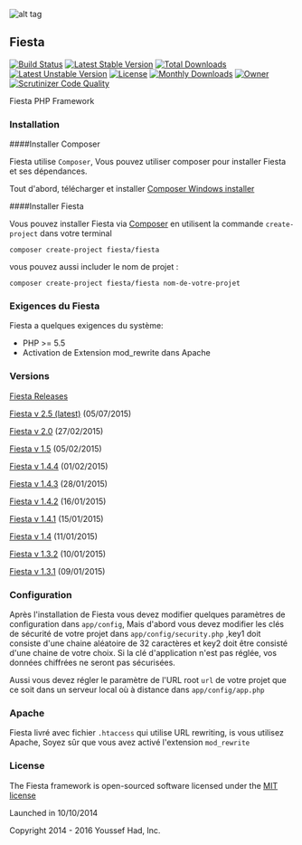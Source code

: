 ![alt tag](https://raw.githubusercontent.com/fiesta-framework/Fiesta/alpha/app/resources/images/fiesta_wild.png)
## Fiesta

[![Build Status](https://travis-ci.org/fiesta-framework/Fiesta.svg?branch=master)](https://travis-ci.org/fiesta-framework/Fiesta)
[![Latest Stable Version](https://poser.pugx.org/fiesta/fiesta/v/stable)](https://packagist.org/packages/fiesta/fiesta) 
[![Total Downloads](https://img.shields.io/badge/downloads-420-yellow.svg)](https://packagist.org/packages/fiesta/fiesta) 
[![Latest Unstable Version](https://poser.pugx.org/fiesta/fiesta/v/unstable)](https://packagist.org/packages/fiesta/fiesta) 
[![License](https://poser.pugx.org/fiesta/fiesta/license)](https://packagist.org/packages/fiesta/fiesta)
[![Monthly Downloads](https://poser.pugx.org/fiesta/fiesta/d/monthly)](https://packagist.org/packages/fiesta/fiesta)
[![Owner](https://img.shields.io/badge/Owner-Youssef%20Had-blue.svg)](https://github.com/youssefhad)
[![Scrutinizer Code Quality](https://scrutinizer-ci.com/g/fiesta-framework/Fiesta/badges/quality-score.png?b=master)](https://scrutinizer-ci.com/g/fiesta-framework/Fiesta/?branch=master)

Fiesta PHP Framework

### Installation

####Installer Composer

Fiesta utilise `Composer`, Vous pouvez utiliser composer pour installer Fiesta et ses dépendances.

Tout d'abord, télécharger et installer [Composer Windows installer](https://getcomposer.org/)

####Installer Fiesta

Vous pouvez installer Fiesta via [Composer](https://getcomposer.org/) en utilisent la commande `create-project` dans votre terminal

	composer create-project fiesta/fiesta

vous pouvez aussi includer le nom de projet :

	composer create-project fiesta/fiesta nom-de-votre-projet
	

### Exigences du Fiesta

Fiesta a quelques exigences du système:
* PHP >= 5.5
* Activation de Extension mod_rewrite dans Apache

### Versions
 
 [Fiesta Releases](https://github.com/fiesta-framework/Fiesta/releases)

 [Fiesta v 2.5 (latest)](https://github.com/fiesta-framework/Fiesta/tree/master) (05/07/2015)

 [Fiesta v 2.0](https://github.com/fiesta-framework/Fiesta/tree/2.0.0.1) (27/02/2015)

 [Fiesta v 1.5](https://github.com/fiesta-framework/Fiesta/tree/1.5.0) (05/02/2015)
 
 [Fiesta v 1.4.4](https://github.com/fiesta-framework/Fiesta/tree/1.4.4) (01/02/2015)
 
 [Fiesta v 1.4.3](https://github.com/fiesta-framework/Fiesta/tree/1.4.3) (28/01/2015)
 
 [Fiesta v 1.4.2](https://github.com/fiesta-framework/Fiesta/tree/1.4.2) (16/01/2015)
 
 [Fiesta v 1.4.1](https://github.com/fiesta-framework/Fiesta/tree/1.4.1) (15/01/2015)
 
 [Fiesta v 1.4](https://github.com/fiesta-framework/Fiesta/tree/1.4.0) (11/01/2015)
 
 [Fiesta v 1.3.2](https://github.com/fiesta-framework/Fiesta/tree/1.3.2) (10/01/2015)
 
 [Fiesta v 1.3.1](https://github.com/fiesta-framework/Fiesta/tree/1.3.1) (09/01/2015)

### Configuration

Après l'installation de Fiesta vous devez modifier quelques paramètres de configuration dans `app/config`, Mais d'abord vous devez modifier les clés de sécurité de votre projet dans `app/config/security.php` ,key1 doit consiste d'une chaine aléatoire de 32 caractères et key2 doit être consisté d'une chaine de votre choix. Si la clé d'application n'est pas réglée, vos données chiffrées ne seront pas sécurisées.

Aussi vous devez régler le paramètre de l'URL root `url` de votre projet que ce soit dans un serveur local où à distance dans `app/config/app.php`

###  Apache

Fiesta livré avec fichier `.htaccess` qui utilise URL rewriting, is vous utilisez Apache, Soyez sûr que vous avez activé l'extension `mod_rewrite`


### License

The Fiesta framework is open-sourced software licensed under the [MIT license](http://opensource.org/licenses/MIT)

Launched in 10/10/2014

Copyright 2014 - 2016 Youssef Had, Inc.
